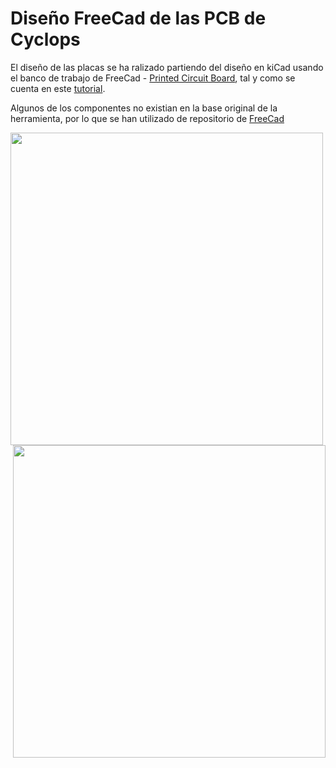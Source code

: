 # Diseño FreeCad de las PCB de Cyclops

El diseño de las placas se ha ralizado partiendo del diseño en kiCad usando el banco de trabajo de FreeCad - [Printed Circuit Board](https://sourceforge.net/projects/eaglepcb2freecad/), tal y como se cuenta en este [tutorial](http://diwo.bq.com/creando-los-modelos-3d-de-nuestros-circuitos-con-freecad/).

Algunos de los componentes no existian en la base original de la herramienta, por lo que se han utilizado de repositorio de [FreeCad](https://github.com/FreeCAD/FreeCAD-library)

<p align="left">
<img src="images/PCBMain_1.jpg" width="500" align = "left">
</p>

<p align="right">
<img src="images/PCBSensor_1.jpg" width="500" align = "right">
</p>
